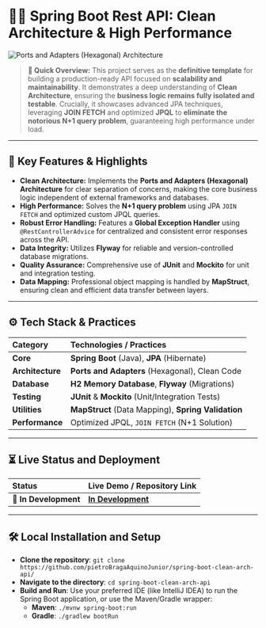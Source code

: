 # 🧑‍💻 Spring Boot Rest API: Clean Architecture & High Performance

![Ports and Adapters (Hexagonal) Architecture](https://github.com/user-attachments/assets/ba70620f-339d-444b-96d5-c37e809aa28e)

> **💬 Quick Overview:** This project serves as the **definitive template** for building a production-ready API focused on **scalability and maintainability**. It demonstrates a deep understanding of **Clean Architecture**, ensuring the **business logic remains fully isolated and testable**. Crucially, it showcases advanced JPA techniques, leveraging **JOIN FETCH** and optimized **JPQL** to **eliminate the notorious N+1 query problem**, guaranteeing high performance under load.

---

## 🧩 Key Features & Highlights

* **Clean Architecture:** Implements the **Ports and Adapters (Hexagonal) Architecture** for clear separation of concerns, making the core business logic independent of external frameworks and databases.
* **High Performance:** Solves the **N+1 query problem** using JPA `JOIN FETCH` and optimized custom JPQL queries.
* **Robust Error Handling:** Features a **Global Exception Handler** using `@RestControllerAdvice` for centralized and consistent error responses across the API.
* **Data Integrity:** Utilizes **Flyway** for reliable and version-controlled database migrations.
* **Quality Assurance:** Comprehensive use of **JUnit** and **Mockito** for unit and integration testing.
* **Data Mapping:** Professional object mapping is handled by **MapStruct**, ensuring clean and efficient data transfer between layers.

---

## ⚙️ Tech Stack & Practices

| Category | Technologies / Practices |
| :--- | :--- |
| **Core** | **Spring Boot** (Java), **JPA** (Hibernate) |
| **Architecture** | **Ports and Adapters** (Hexagonal), Clean Code |
| **Database** | **H2 Memory Database**, **Flyway** (Migrations) |
| **Testing** | **JUnit** & **Mockito** (Unit/Integration Tests) |
| **Utilities** | **MapStruct** (Data Mapping), **Spring Validation** |
| **Performance** | Optimized JPQL, `JOIN FETCH` (N+1 Solution) |

---

## ⏳ Live Status and Deployment

| Status | Live Demo / Repository Link |
| :--- | :--- |
| 🚧 **In Development** | **[In Development](www.google.com)** |

---

## 🛠 Local Installation and Setup
- **Clone the repository**: `git clone https://github.com/pietroBragaAquinoJunior/spring-boot-clean-arch-api/`
- **Navigate to the directory**: `cd spring-boot-clean-arch-api`
- **Build and Run**: Use your preferred IDE (like IntelliJ IDEA) to run the Spring Boot application, or use the Maven/Gradle wrapper:
    - **Maven**: `./mvnw spring-boot:run`
    - **Gradle**: `./gradlew bootRun`
